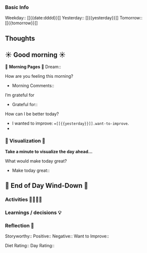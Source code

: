 ### Basic Info

Weekday:: [[{{date:dddd}}]]
Yesterday:: [[{{yesterday}}]]
Tomorrow:: [[{{tomorrow}}]]

## Thoughts

## ☀️ Good morning ☀️

📖 **Morning Pages** 📖
Dream::

How are you feeling this morning?

- Morning Comments::

I’m grateful for

- Grateful for::

How can I be better today?

- I wanted to improve: `=[[{{yesterday}}]].want-to-improve`.
-

### 🧘 Visualization 🧘

**Take a minute to visualize the day ahead…**

What would make today great?

- Make today great::

## 🌛 End of Day Wind-Down 🌛

### Activities 👨‍💻🏋️‍♀️

### Learnings / decisions 💡

### Reflection 🤔

Storyworthy::
Positive::
Negative::
Want to Improve::

Diet Rating::
Day Rating::
